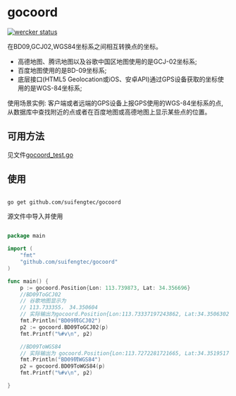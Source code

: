 # gocoord

[![wercker status](https://app.wercker.com/status/78da03fb6f650111e017cc31965a5ce7/s/master "wercker status")](https://app.wercker.com/project/byKey/78da03fb6f650111e017cc31965a5ce7)

在BD09,GCJ02,WGS84坐标系之间相互转换点的坐标。

* 高德地图、腾讯地图以及谷歌中国区地图使用的是GCJ-02坐标系;
* 百度地图使用的是BD-09坐标系;
* 底层接口(HTML5 Geolocation或iOS、安卓API)通过GPS设备获取的坐标使用的是WGS-84坐标系;

使用场景实例: 客户端或者远端的GPS设备上报GPS使用的WGS-84坐标系的点,从数据库中查找附近的点或者在百度地图或高德地图上显示某些点的位置。

## 可用方法

见文件[gocoord_test.go](gocoord_test.go)


## 使用

```bash

go get github.com/suifengtec/gocoord

```

源文件中导入并使用

```go

package main

import (
	"fmt"
	"github.com/suifengtec/gocoord"
)

func main() {
	p := gocoord.Position{Lon: 113.739873, Lat: 34.356696}
	//BD09ToGCJ02
	// 谷歌地图显示为
	// 113.733355， 34.350604
	// 实际输出为gocoord.Position{Lon:113.73337197243862, Lat:34.350630274732744}
	fmt.Println("BD09转GCJ02")
	p2 := gocoord.BD09ToGCJ02(p)
	fmt.Printf("%#v\n", p2)

	//BD09ToWGS84
	// 实际输出为 gocoord.Position{Lon:113.7272281721665, Lat:34.351951705458674}
	fmt.Println("BD09转WGS84")
	p2 = gocoord.BD09ToWGS84(p)
	fmt.Printf("%#v\n", p2)

}


```


